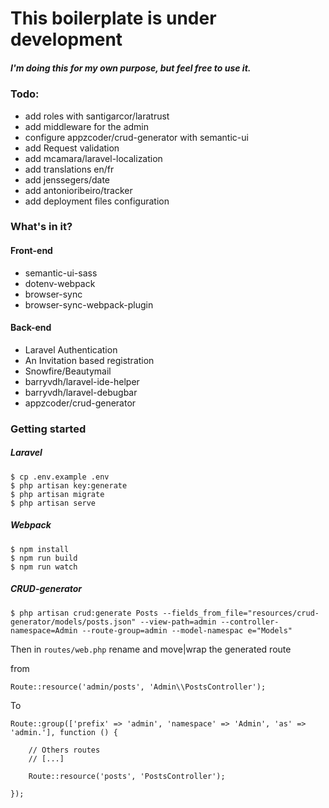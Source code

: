 # This boilerplate is  under development
##### I'm doing this for my own purpose, but feel free to use it.

### Todo:

- add roles with santigarcor/laratrust
- add middleware for the admin
- configure appzcoder/crud-generator with semantic-ui
- add Request validation
- add mcamara/laravel-localization
- add translations en/fr
- add jenssegers/date
- add antonioribeiro/tracker
- add deployment files configuration


###  What's in it?

#### Front-end

- semantic-ui-sass
- dotenv-webpack
- browser-sync
- browser-sync-webpack-plugin

#### Back-end

- Laravel Authentication
- An Invitation based registration
- Snowfire/Beautymail
- barryvdh/laravel-ide-helper
- barryvdh/laravel-debugbar
- appzcoder/crud-generator

### Getting started

##### Laravel

    $ cp .env.example .env
    $ php artisan key:generate
    $ php artisan migrate
    $ php artisan serve

##### Webpack

    $ npm install
    $ npm run build
    $ npm run watch

##### CRUD-generator

    $ php artisan crud:generate Posts --fields_from_file="resources/crud-generator/models/posts.json" --view-path=admin --controller-namespace=Admin --route-group=admin --model-namespac e="Models"

Then in `routes/web.php` rename and move|wrap the generated route

from

    Route::resource('admin/posts', 'Admin\\PostsController');

To

    Route::group(['prefix' => 'admin', 'namespace' => 'Admin', 'as' => 'admin.'], function () {

        // Others routes
        // [...]

        Route::resource('posts', 'PostsController');

    });